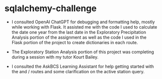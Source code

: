 # sqlalchemy-challenge


- I consulted OpenAI ChatGPT for debugging and formatting help, mostly while working with Flask. It assisted me with the code I used to calculate the date one year from the last date in the Exploratory Precipitation Analysis portion of the assignment as well as the code I used in the Flask portion of the project to create dictionaries in each route. 

- The Exploratory Station Analysis portion of this project was completing during a session with my tutor Kourt Bailey.

- I consulted the AskBCS Learning Assistant for help getting started with the <start> and <start>/<end> routes and some clarification on the active station query. 
